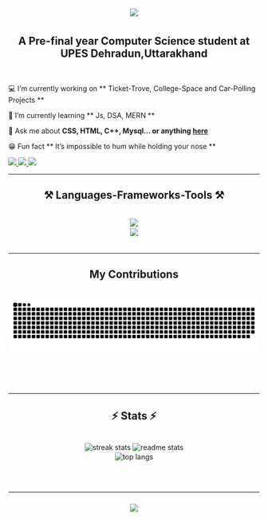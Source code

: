 
<h1 align="center">
    <img src="https://readme-typing-svg.herokuapp.com/?font=Righteous&size=35&center=true&vCenter=true&width=500&height=70&duration=4000&lines=Hi+There!+👋;+I'm+Aditya+Kumar!;" />
</h1>

<h2 align="center"> A Pre-final year Computer Science student at UPES Dehradun,Uttarakhand</h2>

<br/>

<div align="centre">
 
 💻 I’m currently working on ** Ticket-Trove, College-Space and Car-Polling Projects **
 
 📝 I’m currently learning ** Js, DSA, MERN **

 🫡 Ask me about **CSS, HTML, C++, Mysql... or anything [here](https://github.com/Aditya-567/Aditya-567/issues)**

 😁 Fun fact **  It’s impossible to hum while holding your nose  **
 
 </div>
 
<div align="centre"> 
  <a href="mailto:lextrone000567@gmail.com">
    <img src="https://img.shields.io/badge/Gmail-333333?style=for-the-badge&logo=gmail&logoColor=red" />
  </a>
  <a href="https://www.linkedin.com/in/aditya-kumar-820a8b227/" target="_blank">
    <img src="https://img.shields.io/badge/LinkedIn-0077B5?style=for-the-badge&logo=linkedin&logoColor=white" target="_blank" />
  </a>
    <a href="https://leetcode.com/Aditya000567/" target="_blank">
    <img src="https://img.shields.io/badge/LeetCode-000000?style=for-the-badge&logo=leetcode&logoColor=yellow" target="_blank" />
  </a>


</div>

 <hr/>
 
<h2 align="center">⚒️ Languages-Frameworks-Tools ⚒️</h2>
<br/>
<div align="center">
    <img src="https://skillicons.dev/icons?i=cpp,github,python,javascript,c,java" /><br>
    <img src="https://skillicons.dev/icons?i=aws,azure,gcp,mysql,html,css,vscode,git,eclipse" />
</div>

<br/>
<hr/>

<div align="center">
  <h2> My Contributions </h2>
  <br>
  <img alt="snake eating my contributions" src="https://raw.githubusercontent.com/Aditya-567/Aditya-567/output/github-contribution-grid-snake.svg" />
  
  <br/><br/><br/>
</div>

<hr/>

<h2 align="center">⚡ Stats ⚡</h2>
<br>
<div align=center>
  <img width=390 src="https://streak-stats.demolab.com/?user=Aditya-567&count_private=true&theme=react&border_radius=10" alt="streak stats"/>
  <img width=380 src="https://github-readme-stats.vercel.app/api?username=Aditya-567&count_private=true&show_icons=true&theme=react&rank_icon=github&border_radius=10" alt="readme stats" />
  <br/>
  <img width=325 align="center" src="https://github-readme-stats.vercel.app/api/top-langs/?username=Aditya-567&hide=HTML&langs_count=8&layout=compact&theme=react&border_radius=10&size_weight=0.5&count_weight=0.5&exclude_repo=github-readme-stats" alt="top langs" />
</div>

<br/><br/>
<hr/>

<h3 align="center">
    <img src="https://readme-typing-svg.herokuapp.com/?font=Righteous&size=25&center=true&vCenter=true&width=500&height=70&duration=4000&lines=Thanks+for+visiting!+✌️;+Shoot+me+a+message+on+Linkedin!;I'm+always+down+to+connect+:)">
</h3>

<br/>

